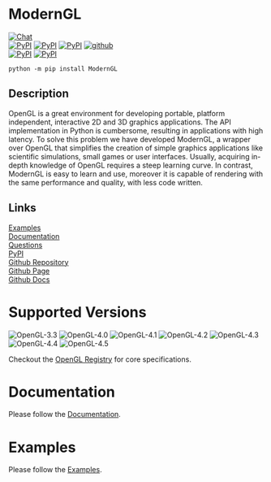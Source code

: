 # ModernGL

[![Chat](https://badges.gitter.im/cprogrammer1994/ModernGL.svg)](https://gitter.im/cprogrammer1994/ModernGL?utm_source=badge&utm_medium=badge&utm_campaign=pr-badge&utm_content=badge)<br>
[![PyPI](https://img.shields.io/pypi/l/ModernGL.svg)](https://pypi.python.org/pypi/ModernGL)
[![PyPI](https://img.shields.io/pypi/pyversions/ModernGL.svg)](https://pypi.python.org/pypi/ModernGL)
[![PyPI](https://img.shields.io/pypi/v/ModernGL.svg)](https://pypi.python.org/pypi/ModernGL)
[![github](https://img.shields.io/github/tag/cprogrammer1994/ModernGL.svg)](https://github.com/cprogrammer1994/ModernGL)<br>
[![PyPI](https://img.shields.io/pypi/status/ModernGL.svg)](https://pypi.python.org/pypi/ModernGL)
[![PyPI](https://img.shields.io/pypi/dm/ModernGL.svg)](https://pypi.python.org/pypi/ModernGL)

```
python -m pip install ModernGL
```

## Description

OpenGL is a great environment for developing portable, platform independent,
interactive 2D and 3D graphics applications. The API implementation in Python
is cumbersome, resulting in applications with high latency. To solve this
problem we have developed ModernGL, a wrapper over OpenGL that simplifies the
creation of simple graphics applications like scientific simulations, small
games or user interfaces. Usually, acquiring in-depth knowledge of OpenGL
requires a steep learning curve. In contrast, ModernGL is easy to learn and
use, moreover it is capable of rendering with the same performance and
quality, with less code written.

## Links

[Examples](https://github.com/cprogrammer1994/ModernGL/tree/master/Examples)<br>
[Documentation](https://pythonhosted.org/ModernGL/)<br>
[Questions](https://gitter.im/cprogrammer1994/ModernGL)<br>
[PyPI](https://pypi.python.org/pypi/ModernGL/)<br>
[Github Repository](https://github.com/cprogrammer1994/ModernGL/)<br>
[Github Page](http://cprogrammer1994.github.io/ModernGL/)<br>
[Github Docs](https://github.com/cprogrammer1994/ModernGL/wiki)<br>

# Supported Versions

![OpenGL-3.3](https://raw.githubusercontent.com/cprogrammer1994/libOpenGL.a/master/Badges/OpenGL-33.png)
![OpenGL-4.0](https://raw.githubusercontent.com/cprogrammer1994/libOpenGL.a/master/Badges/OpenGL-40.png)
![OpenGL-4.1](https://raw.githubusercontent.com/cprogrammer1994/libOpenGL.a/master/Badges/OpenGL-41.png)
![OpenGL-4.2](https://raw.githubusercontent.com/cprogrammer1994/libOpenGL.a/master/Badges/OpenGL-42.png)
![OpenGL-4.3](https://raw.githubusercontent.com/cprogrammer1994/libOpenGL.a/master/Badges/OpenGL-43.png)
![OpenGL-4.4](https://raw.githubusercontent.com/cprogrammer1994/libOpenGL.a/master/Badges/OpenGL-44.png)
![OpenGL-4.5](https://raw.githubusercontent.com/cprogrammer1994/libOpenGL.a/master/Badges/OpenGL-45.png)

Checkout the [OpenGL Registry](https://www.opengl.org/registry/) for core specifications.

# Documentation

Please follow the [Documentation](https://pythonhosted.org/ModernGL/).

# Examples

Please follow the [Examples](https://github.com/cprogrammer1994/ModernGL/tree/master/Examples).
